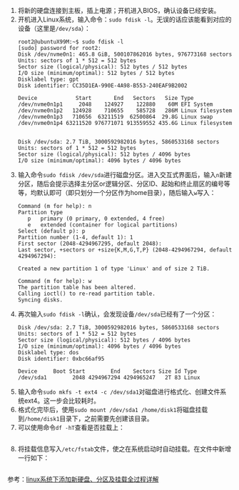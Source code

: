 1. 将新的硬盘连接到主板，插上电源；开机进入BIOS，确认设备已经安装。
2. 开机进入Linux系统，输入命令：`sudo fdisk -l`。无误的话应该能看到对应的设备（这里是`/dev/sda`）：
    ```
    root2@ubuntuX99M:~$ sudo fdisk -l
    [sudo] password for root2: 
    Disk /dev/nvme0n1: 465.8 GiB, 500107862016 bytes, 976773168 sectors
    Units: sectors of 1 * 512 = 512 bytes
    Sector size (logical/physical): 512 bytes / 512 bytes
    I/O size (minimum/optimal): 512 bytes / 512 bytes
    Disklabel type: gpt
    Disk identifier: CC35D1EA-990E-4A98-B553-240EAF9B2002

    Device            Start       End   Sectors   Size Type
    /dev/nvme0n1p1     2048    124927    122880    60M EFI System
    /dev/nvme0n1p2   124928    710655    585728   286M Linux filesystem
    /dev/nvme0n1p3   710656  63211519  62500864  29.8G Linux swap
    /dev/nvme0n1p4 63211520 976771071 913559552 435.6G Linux filesystem


    Disk /dev/sda: 2.7 TiB, 3000592982016 bytes, 5860533168 sectors
    Units: sectors of 1 * 512 = 512 bytes
    Sector size (logical/physical): 512 bytes / 4096 bytes
    I/O size (minimum/optimal): 4096 bytes / 4096 bytes
    ```
3. 输入命令`sudo fdisk /dev/sda`进行磁盘分区。进入交互式界面后，输入`n`新建分区，随后会提示选择主分区or逻辑分区、分区ID、起始和终止扇区的编号等等，均默认即可（即只划分一个分区作为home目录），随后输入`w`写入：
    ```
    Command (m for help): n
    Partition type
       p   primary (0 primary, 0 extended, 4 free)
       e   extended (container for logical partitions)
    Select (default p): p
    Partition number (1-4, default 1): 1
    First sector (2048-4294967295, default 2048): 
    Last sector, +sectors or +size{K,M,G,T,P} (2048-4294967294, default 4294967294): 

    Created a new partition 1 of type 'Linux' and of size 2 TiB.

    Command (m for help): w
    The partition table has been altered.
    Calling ioctl() to re-read partition table.
    Syncing disks.
    ```
4. 再次输入`sudo fdisk -l`确认，会发现设备`/dev/sda`已经有了一个分区：
    ```
    Disk /dev/sda: 2.7 TiB, 3000592982016 bytes, 5860533168 sectors
    Units: sectors of 1 * 512 = 512 bytes
    Sector size (logical/physical): 512 bytes / 4096 bytes
    I/O size (minimum/optimal): 4096 bytes / 4096 bytes
    Disklabel type: dos
    Disk identifier: 0xbc66af95

    Device     Boot Start        End    Sectors Size Id Type
    /dev/sda1        2048 4294967294 4294965247   2T 83 Linux
    ```
5. 输入命令`sudo mkfs -t ext4 -c /dev/sda1`对磁盘进行格式化、创建文件系统ext4。这一步会比较耗时。
6. 格式化完毕后，使用`sudo mount /dev/sda1 /home/disk1`将磁盘挂载到`/home/disk1`目录下，之前需要先创建该目录。
7. 可以使用命令`df -hT`查看是否挂载上：
    ```
    ```
8. 将挂载信息写入`/etc/fstab`文件，使之在系统启动时自动挂载。在文件中新增一行如下：
    ```
    ```

参考：[linux系统下添加新硬盘、分区及挂载全过程详解](https://zhuanlan.zhihu.com/p/117651379)
